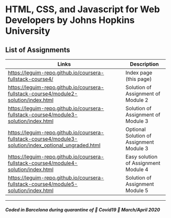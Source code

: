 # HTML, CSS, and Javascript for Web Developers by Johns Hopkins University  

## List of Assignments  

| Links | Description |  
|-------|-------------|  
|<https://leguim-repo.github.io/coursera-fullstack-course4/>| Index page (this page) |
|<https://leguim-repo.github.io/coursera-fullstack-course4/module2-solution/index.html>| Solution of Assignment of Module 2 |
|<https://leguim-repo.github.io/coursera-fullstack-course4/module3-solution/index.html>| Solution of Assignment of Module 3 |
|<https://leguim-repo.github.io/coursera-fullstack-course4/module3-solution/index_optional_ungraded.html>| Optional Solution of Assignment Module 3 |  
|<https://leguim-repo.github.io/coursera-fullstack-course4/module4-solution/index.html>| Easy solution of Assignment Module 4 |
|<https://leguim-repo.github.io/coursera-fullstack-course4/module5-solution/index.html>| Solution of Assignment Module 5 |
---

##### Coded in Barcelona during quarantine of 🦠 Covid19 🦠 March/April 2020  

<!-- Test of Better Comments extension of Visual Studio Code
 * Comments with colors using Better Comments Extension Visual Studio Code
 ! This is in red color  
 ? This is in blue color
 TODO: This is in orange color  
 // This is in strikerough and gray color

-->
